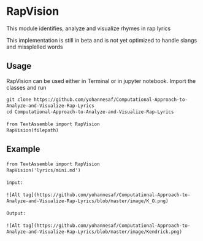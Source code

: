 # RapVision

This module identifies, analyze and visualize rhymes in rap lyrics

This implementation is still in beta and is not yet optimized to handle slangs and missplelled words


## Usage

RapVision can be used either in Terminal or in jupyter notebook. Import the classes and run

	git clone https://github.com/yohannesaf/Computational-Approach-to-Analyze-and-Visualize-Rap-Lyrics
	cd Computational-Approach-to-Analyze-and-Visualize-Rap-Lyrics
	
	from TextAssemble import RapVision
	RapVision(filepath)

## Example

	from TextAssemble import RapVision
	RapVision('lyrics/mini.md')

	input:

	![Alt tag](https://github.com/yohannesaf/Computational-Approach-to-Analyze-and-Visualize-Rap-Lyrics/blob/master/image/K_O.png)

	Output:

	![Alt tag](https://github.com/yohannesaf/Computational-Approach-to-Analyze-and-Visualize-Rap-Lyrics/blob/master/image/Kendrick.png)


	

